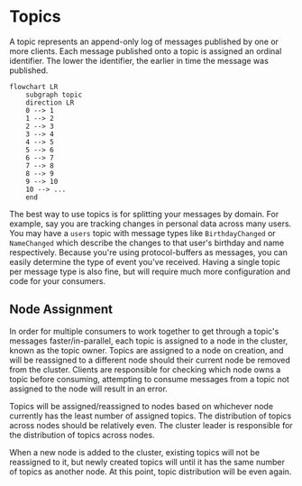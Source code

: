# Topics

A topic represents an append-only log of messages published by one or more
clients. Each message published onto a topic is assigned an ordinal identifier.
The lower the identifier, the earlier in time the message was published.

```mermaid
flowchart LR
    subgraph topic
    direction LR
    0 --> 1
    1 --> 2
    2 --> 3
    3 --> 4
    4 --> 5
    5 --> 6
    6 --> 7
    7 --> 8
    8 --> 9
    9 --> 10
    10 --> ...
    end
```

The best way to use topics is for splitting your messages by domain. For
example, say you are tracking changes in personal data across many users.
You may have a `users` topic with message types like `BirthdayChanged` or
`NameChanged` which describe the changes to that user's birthday and name
respectively. Because you're using protocol-buffers as messages, you can
easily determine the type of event you've received. Having a single topic
per message type is also fine, but will require much more configuration and
code for your consumers.

## Node Assignment

In order for multiple consumers to work together to get through a topic's
messages faster/in-parallel, each topic is assigned to a node in the cluster,
known as the topic owner. Topics are assigned to a node on creation, and will
be reassigned to a different node should their current node be removed from the
cluster. Clients are responsible for checking which node owns a topic before
consuming, attempting to consume messages from a topic not assigned to the node
will result in an error.

Topics will be assigned/reassigned to nodes based on whichever node currently
has the least number of assigned topics. The distribution of topics across
nodes should be relatively even. The cluster leader is responsible for the
distribution of topics across nodes.

When a new node is added to the cluster, existing topics will not be reassigned
to it, but newly created topics will until it has the same number of topics as
another node. At this point, topic distribution will be even again.
